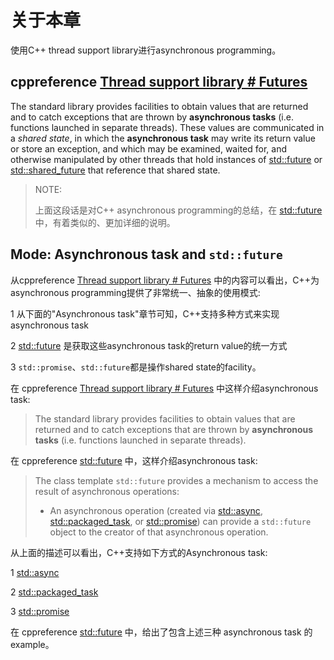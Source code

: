 # 关于本章

使用C++ thread support library进行asynchronous programming。

## cppreference [Thread support library # Futures](https://en.cppreference.com/w/cpp/thread#Futures)

The standard library provides facilities to obtain values that are returned and to catch exceptions that are thrown by **asynchronous tasks** (i.e. functions launched in separate threads). These values are communicated in a *shared state*, in which the **asynchronous task** may write its return value or store an exception, and which may be examined, waited for, and otherwise manipulated by other threads that hold instances of [std::future](https://en.cppreference.com/w/cpp/thread/future) or [std::shared_future](https://en.cppreference.com/w/cpp/thread/shared_future) that reference that shared state.

> NOTE: 
>
> 上面这段话是对C++ asynchronous programming的总结，在 [std::future](https://en.cppreference.com/w/cpp/thread/future) 中，有着类似的、更加详细的说明。
>
> 



## Mode: Asynchronous task and `std::future`

从cppreference [Thread support library # Futures](https://en.cppreference.com/w/cpp/thread#Futures) 中的内容可以看出，C++为asynchronous programming提供了非常统一、抽象的使用模式: 

1 从下面的"Asynchronous task"章节可知，C++支持多种方式来实现asynchronous task

2 [std::future](https://en.cppreference.com/w/cpp/thread/future) 是获取这些asynchronous task的return value的统一方式

3 `std::promise`、`std::future`都是操作shared state的facility。



在 cppreference [Thread support library # Futures](https://en.cppreference.com/w/cpp/thread#Futures) 中这样介绍asynchronous task:

> The standard library provides facilities to obtain values that are returned and to catch exceptions that are thrown by **asynchronous tasks** (i.e. functions launched in separate threads).

在 cppreference [std::future](https://en.cppreference.com/w/cpp/thread/future) 中，这样介绍asynchronous task:

> The class template `std::future` provides a mechanism to access the result of asynchronous operations:
>
> - An asynchronous operation (created via [std::async](https://en.cppreference.com/w/cpp/thread/async), [std::packaged_task](https://en.cppreference.com/w/cpp/thread/packaged_task), or [std::promise](https://en.cppreference.com/w/cpp/thread/promise)) can provide a `std::future` object to the creator of that asynchronous operation.

从上面的描述可以看出，C++支持如下方式的Asynchronous task:

1 [std::async](https://en.cppreference.com/w/cpp/thread/async)

2 [std::packaged_task](https://en.cppreference.com/w/cpp/thread/packaged_task)

3 [std::promise](https://en.cppreference.com/w/cpp/thread/promise)

在 cppreference [std::future](https://en.cppreference.com/w/cpp/thread/future) 中，给出了包含上述三种 asynchronous task 的example。